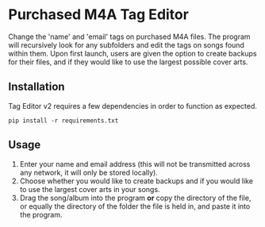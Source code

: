 # Purchased M4A Tag Editor

Change the 'name' and 'email' tags on purchased M4A files. The program will recursively look for any subfolders and edit the tags on songs found within them.
Upon first launch, users are given the option to create backups for their files, and if they would like to use the largest possible cover arts.

## Installation

Tag Editor v2 requires a few dependencies in order to function as expected.

```console
pip install -r requirements.txt
```

## Usage

1. Enter your name and email address (this will not be transmitted across any network, it will only be stored locally).
2. Choose whether you would like to create backups and if you would like to use the largest cover arts in your songs.
3. Drag the song/album into the program **or** copy the directory of the file, or equally the directory of the folder the file is held in, and paste it into the program.
